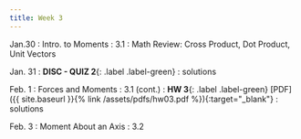 ```yaml
---
title: Week 3
---
```

Jan.30 
: Intro. to Moments
  : 3.1
: Math Review: Cross Product, Dot Product, Unit Vectors


Jan. 31
: **DISC - QUIZ 2**{: .label .label-green} 
  : solutions

Feb. 1
: Forces and Moments
  : 3.1 (cont.)
: **HW 3**{: .label .label-green} [PDF]({{ site.baseurl }}{% link /assets/pdfs/hw03.pdf %}){:target="_blank"}
  : solutions

Feb. 3
: Moment About an Axis
  : 3.2
